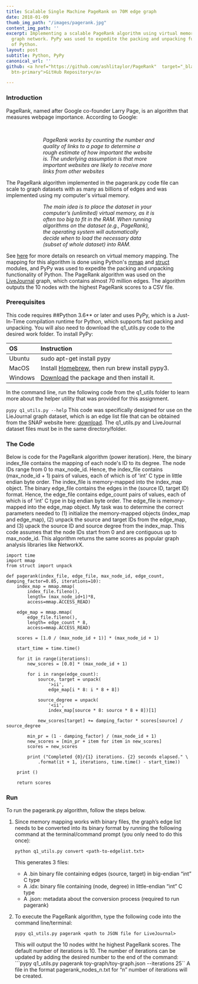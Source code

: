 ```yaml
---
title: Scalable Single Machine PageRank on 70M edge graph
date: 2018-01-09
thumb_img_path: "/images/pagerank.jpg"
content_img_path: ''
excerpt: Implementing a scalable PageRank algorithm using virtual memory on the LiveJournal
  graph network. PyPy was used to expedite the packing and unpacking functionality
  of Python.
layout: post
subtitle: Python, PyPy
canonical_url: ''
github: <a href="https://github.com/ashlitaylor/PageRank"  target="_blank" class="btn
  btn-primary">GitHub Repository</a>

---
```

<style>
  .indented{
    padding-left:75pt;
    padding-right:75pt;
  }
</style>
  
### Introduction

<p>PageRank, named after Google co-founder Larry Page, is an algorithm that measures webpage importance. According to Google:</p><br/><p class = "indented"><i>
PageRank works by counting the number and quality of links to a page to determine a rough estimate of how important the website is. The underlying assumption is that more important websites are likely to receive more links from other websites</i></p><p>The PageRank algorithm implemented in the pagerank.py code file can scale to graph datasets with as many as billions of edges and was implemented using my computer's virtual memory.</p><p class = "indented"><i>
The main idea is to place the dataset in your computer’s (unlimited) virtual memory, as it is often too big to fit in the RAM. When running algorithms on the dataset (e.g., PageRank), the operating system will automatically decide when to load the necessary data (subset of whole dataset) into RAM.</i></p>

See [here]("http://poloclub.gatech.edu/mmap/") for more details on research on virtual memory mapping. The mapping for this algorithm is done using Python's [mmap]("https://docs.python.org/3/library/mmap.html) and [struct]("https://docs.python.org/2/library/struct.html") modules, and PyPy was used to expedite the packing and unpacking functionality of Python.
The PageRank algorithm was used on the [LiveJournal]("https://snap.stanford.edu/data/soc-LiveJournal1.html") graph, which contains almost 70 million edges.
The algorithm outputs the 10 nodes with the highest PageRank scores to a CSV file. 

### Prerequisites
This code requires ##Python 3.6** or later and uses PyPy, which is a Just-In-Time compilation runtime for Python, which supports fast packing and unpacking. You will also need to download the q1_utils.py code to the desired work folder. To install PyPy:

|OS |Instruction      |
|:----------|:-------------|
|Ubuntu |sudo apt-get install pypy|
|MacOS |Install [Homebrew](https://brew.sh/), then run brew install pypy3.|
|Windows |[Download](http://pypy.org/download.html#python2-7-compatible-pypy-5-4-1 ) the package and then install it. |

In the command line, run the following code from the q1_utils folder to learn more about the helper utility that was provided for this assignment.

```pypy q1_utils.py --help```
This code was specifically designed for use on the LieJournal graph dataset, which is an edge list file that can be obtained from the SNAP website here: [download](https://snap.stanford.edu/data/soc-LiveJournal1.html). The q1_utils.py and LiveJournal dataset files must be in the same directory/folder.

### The Code

Below is code for the PageRank algorithm (power iteration).
Here, the binary index_file contains the mapping of each node's ID to its degree.
The node IDs range from 0 to max_node_id.
Hence, the index_file contains (max_node_id + 1) pairs of values,
each of which is of 'int' C type in little endian byte order.
The index_file is memory-mapped into the index_map object.
The binary edge_file contains the edges in the (source ID, target ID) format.
Hence, the edge_file contains edge_count pairs of values,
each of which is of 'int' C type in big endian byte order.
The edge_file is memory-mapped into the edge_map object.
My task was to determine the correct parameters needed to
(1) initialize the memory-mapped objects (index_map and edge_map),
(2) unpack the source and target IDs from the edge_map, and
(3) upack the source ID and source degree from the index_map.
This code assumes that the node IDs start from 0 and are contiguous up to max_node_id.
This algorithm returns the same scores as popular graph analysis libraries like NetworkX.

```
import time
import mmap
from struct import unpack

def pagerank(index_file, edge_file, max_node_id, edge_count, damping_factor=0.85, iterations=10):
    index_map = mmap.mmap(
        index_file.fileno(),
        length= (max_node_id+1)*8,  
        access=mmap.ACCESS_READ)

    edge_map = mmap.mmap(
        edge_file.fileno(),
        length= edge_count * 8,  
        access=mmap.ACCESS_READ)

    scores = [1.0 / (max_node_id + 1)] * (max_node_id + 1)

    start_time = time.time()

    for it in range(iterations):
        new_scores = [0.0] * (max_node_id + 1)

        for i in range(edge_count):
            source, target = unpack(
                '>ii',  
                edge_map[i * 8: i * 8 + 8])  

            source_degree = unpack(
                '<ii',  
                index_map[source * 8: source * 8 + 8])[1]  

            new_scores[target] += damping_factor * scores[source] / source_degree

        min_pr = (1 - damping_factor) / (max_node_id + 1)
        new_scores = [min_pr + item for item in new_scores]
        scores = new_scores

        print ("Completed {0}/{1} iterations. {2} seconds elapsed." \
            .format(it + 1, iterations, time.time() - start_time))

    print ()

    return scores
```

### Run
To run the pagerank.py algorithm, follow the steps below. 
1. Since memory mapping works with binary files, the graph’s edge list needs to be converted into its binary format by running the following command at the terminal/command prompt (you only need to do this once):

    ```python q1_utils.py convert <path-to-edgelist.txt>```

    This generates 3 files:
    * A .bin binary file containing edges (source, target) in big-endian “int” C type
    * A .idx: binary file containing (node, degree) in little-endian “int” C type
    * A .json: metadata about the conversion process (required to run pagerank)

2. To execute the PageRank algorithm, type the following code into the command line/terminal:

    ```pypy q1_utils.py pagerank <path to JSON file for LiveJournal>```

    This will output the 10 nodes witht he highest PageRank scores. The default number of iterations is 10. The number of iterations can be updated by adding the desired number to the end of the command:
    ```pypy q1_utils.py pagerank toy-graph/toy-graph.json --iterations 25``
    A file in the format pagerank_nodes_n.txt  for “n” number of iterations will be created.